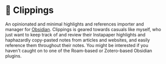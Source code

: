 # 🔖 Clippings

An opinionated and minimal highlights and references importer and manager for [Obsidian](https://obsidian.md/).
Clippings is geared towards casuals like myself, who just want to keep track of and review their Instapaper highlights and haphazardly copy-pasted notes from articles and websites, and easily reference them throughout their notes.
You might be interested if you haven't caught on to one of the Roam-based or Zotero-based Obsidian plugins.

